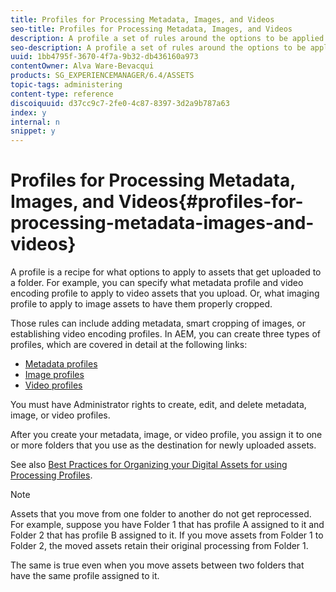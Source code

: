 ```yaml
---
title: Profiles for Processing Metadata, Images, and Videos
seo-title: Profiles for Processing Metadata, Images, and Videos
description: A profile a set of rules around the options to be applied to assets uploaded to a folder. Specify what metadata profile and video encoding profile to apply to video assets that you upload. For image assets, you can also specify what imaging profile to apply to image assets to have them properly cropped.
seo-description: A profile a set of rules around the options to be applied to assets uploaded to a folder. Specify what metadata profile and video encoding profile to apply to video assets that you upload. For image assets, you can also specify what imaging profile to apply to image assets to have them properly cropped.
uuid: 1bb4795f-3670-4f7a-9b32-db436160a973
contentOwner: Alva Ware-Bevacqui
products: SG_EXPERIENCEMANAGER/6.4/ASSETS
topic-tags: administering
content-type: reference
discoiquuid: d37cc9c7-2fe0-4c87-8397-3d2a9b787a63
index: y
internal: n
snippet: y
---
```


# Profiles for Processing Metadata, Images, and Videos{#profiles-for-processing-metadata-images-and-videos}

<!--
Comment Type: remark
Last Modified By: unknown unknown (ims-author-77F410094CD97C4F0A746C1B@AdobeID)
Last Modified Date: 2017-11-30T11:33:27.959-0500
<p>Page inheritance canceled</p>
-->

A profile is a recipe for what options to apply to assets that get uploaded to a folder. For example, you can specify what metadata profile and video encoding profile to apply to video assets that you upload. Or, what imaging profile to apply to image assets to have them properly cropped.

Those rules can include adding metadata, smart cropping of images, or establishing video encoding profiles. In AEM, you can create three types of profiles, which are covered in detail at the following links:

* [Metadata profiles](../../assets/using/metadata-profiles.md)
* [Image profiles](../../assets/using/image-profiles.md)
* [Video profiles](../../assets/using/video-profiles.md)

You must have Administrator rights to create, edit, and delete metadata, image, or video profiles.

After you create your metadata, image, or video profile, you assign it to one or more folders that you use as the destination for newly uploaded assets.

See also [Best Practices for Organizing your Digital Assets for using Processing Profiles](../../assets/using/best-practices-for-file-management.md).

>[!NOTE]
>
>Assets that you move from one folder to another do not get reprocessed. For example, suppose you have Folder 1 that has profile A assigned to it and Folder 2 that has profile B assigned to it. If you move assets from Folder 1 to Folder 2, the moved assets retain their original processing from Folder 1.
>
>The same is true even when you move assets between two folders that have the same profile assigned to it.


